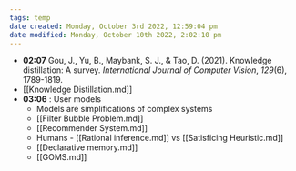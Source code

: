 ```yaml
---
tags: temp
date created: Monday, October 3rd 2022, 12:59:04 pm
date modified: Monday, October 10th 2022, 2:02:10 pm
---
```

- **02:07** Gou, J., Yu, B., Maybank, S. J., & Tao, D. (2021). Knowledge distillation: A survey. _International Journal of Computer Vision_, _129_(6), 1789-1819.
- [[Knowledge Distillation.md]]
- **03:06** : User models
	- Models are simplifications of complex systems
	- [[Filter Bubble Problem.md]]
	- [[Recommender System.md]]
	- Humans - [[Rational inference.md]] vs [[Satisficing Heuristic.md]]
	- [[Declarative memory.md]]
	- [[GOMS.md]]




